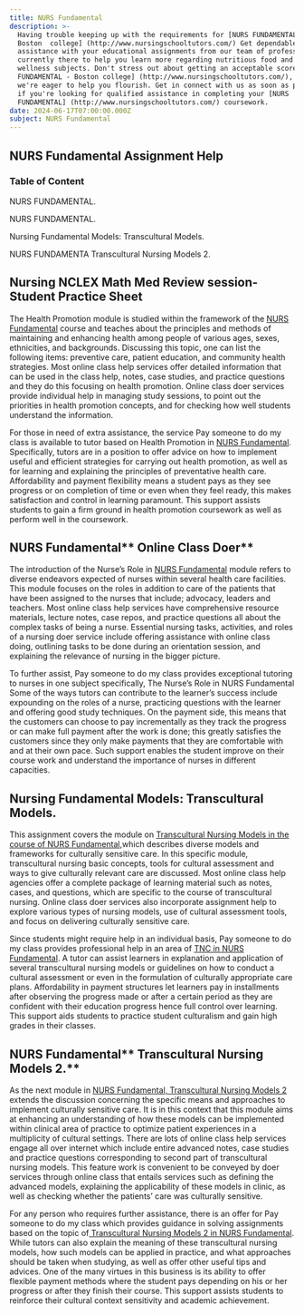 ```yaml
---
title: NURS Fundamental
description: >-
  Having trouble keeping up with the requirements for [NURS FUNDAMENTAL -
  Boston  college] (http://www.nursingschooltutors.com/) Get dependable
  assistance with your educational assignments from our team of professionals.
  currently there to help you learn more regarding nutritious food and other
  wellness subjects. Don't stress out about getting an acceptable score in NURS
  FUNDAMENTAL - Boston college] (http://www.nursingschooltutors.com/), since
  we're eager to help you flourish. Get in connect with us as soon as possible
  if you're looking for qualified assistance in completing your [NURS
  FUNDAMENTAL] (http://www.nursingschooltutors.com/) coursework.
date: 2024-06-17T07:00:00.000Z
subject: NURS Fundamental
---
```


## NURS Fundamental Assignment Help

### Table of Content

NURS FUNDAMENTAL.

NURS FUNDAMENTAL.

Nursing Fundamental Models: Transcultural Models.

NURS FUNDAMENTA Transcultural Nursing Models 2.

## **Nursing NCLEX Math Med Review session- Student Practice Sheet**

The Health Promotion module is studied within the framework of the [NURS Fundamental](https://www.bc.edu/bc-web/schools/cson.html) course and teaches about the principles and methods of maintaining and enhancing health among people of various ages, sexes, ethnicities, and
backgrounds. Discussing this topic, one can list the following items:
preventive care, patient education, and community health strategies. Most
online class help services offer detailed information that can be used in the
class help, notes, case studies, and practice questions and they do this
focusing on health promotion. Online class doer services provide individual
help in managing study sessions, to point out the priorities in health
promotion concepts, and for checking how well students understand the
information.

For those in need of extra assistance, the service Pay someone to do my class is available to tutor based on Health
Promotion in [NURS Fundamental](https://www.bc.edu/bc-web/schools/cson.html). Specifically, tutors are in a
position to offer advice on how to implement useful and efficient strategies
for carrying out health promotion, as well as for learning and explaining the
principles of preventative health care. Affordability and payment flexibility
means a student pays as they see progress or on completion of time or even when
they feel ready, this makes satisfaction and control in learning paramount.
This support assists students to gain a firm ground in health promotion
coursework as well as perform well in the coursework.

## NURS Fundamental** Online Class Doer**

The introduction of the Nurse’s Role in [NURS Fundamental](https://www.bc.edu/bc-web/schools/cson.html) module refers to diverse endeavors
expected of nurses within several health care facilities. This module focuses
on the roles in addition to care of the patients that have been assigned to the
nurses that include; advocacy, leaders and teachers. Most online class help
services have comprehensive resource materials, lecture notes, case repos, and
practice questions all about the complex tasks of being a nurse. Essential
nursing tasks, activities, and roles of a nursing doer service include offering
assistance with online class doing, outlining tasks to be done during an
orientation session, and explaining the relevance of nursing in the bigger
picture.

To further assist, Pay someone to do my class provides exceptional tutoring to nurses in one subject specifically, The
Nurse’s Role in NURS Fundamental Some of the ways tutors can contribute
to the learner’s success include expounding on the roles of a nurse, practicing
questions with the learner and offering good study techniques. On the payment
side, this means that the customers can choose to pay incrementally as they
track the progress or can make full payment after the work is done; this
greatly satisfies the customers since they only make payments that they are
comfortable with and at their own pace. Such support enables the student
improve on their course work and understand the importance of nurses in
different capacities.

## Nursing Fundamental Models: Transcultural Models.

This assignment covers the module on [Transcultural Nursing Models in the course of NURS Fundamental,](https://www.bc.edu/bc-web/schools/cson.html)which describes diverse models and frameworks for culturally sensitive care. In this specific module, transcultural nursing basic concepts, tools for cultural assessment and ways to give culturally relevant care are discussed. Most online
class help agencies offer a complete package of learning material such as
notes, cases, and questions, which are specific to the course of transcultural
nursing. Online class doer services also incorporate assignment help to explore
various types of nursing models, use of cultural assessment tools, and focus on
delivering culturally sensitive care.

Since students might require help in an individual basis, Pay someone to do my class provides professional help in an
area of [TNC in NURS Fundamental](https://www.bc.edu/bc-web/schools/cson.html). A tutor can assist learners in
explanation and application of several transcultural nursing models or
guidelines on how to conduct a cultural assessment or even in the formulation
of culturally appropriate care plans. Affordability in payment structures let
learners pay in installments after observing the progress made or after a
certain period as they are confident with their education progress hence full
control over learning. This support aids students to practice student culturalism
and gain high grades in their classes.

## NURS Fundamental** Transcultural Nursing Models 2.**

As the next module in [NURS Fundamental, Transcultural Nursing Models 2](https://www.bc.edu/bc-web/schools/cson.html) extends the
discussion concerning the specific means and approaches to implement culturally
sensitive care. It is in this context that this module aims at enhancing an
understanding of how these models can be implemented within clinical area of
practice to optimize patient experiences in a multiplicity of cultural
settings. There are lots of online class help services engage all over internet
which include entire advanced notes, case studies and practice questions
corresponding to second part of transcultural nursing models. This feature work
is convenient to be conveyed by doer services through online class that entails
services such as defining the advanced models, explaining the applicability of
these models in clinic, as well as checking whether the patients’ care was
culturally sensitive.

For any person who requires further assistance, there is an offer for Pay someone to do my class which provides
guidance in solving assignments based on the topic of[ Transcultural Nursing Models 2 in NURS Fundamental](https://www.bc.edu/bc-web/schools/cson.html). While tutors can also explain the meaning of these transcultural nursing models, how such models can be applied in practice, and what approaches should be taken when studying, as well as offer other useful tips and advices. One of the many
virtues in this business is its ability to offer flexible payment methods where the student pays depending on his or her progress or after they finish their course. This support assists students to reinforce their cultural context
sensitivity and academic achievement.

